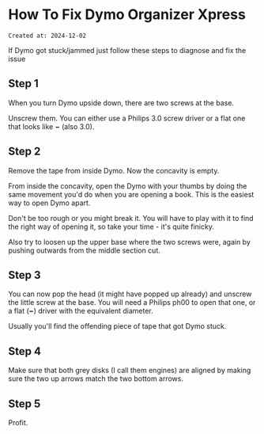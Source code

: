# How To Fix Dymo Organizer Xpress

```
Created at: 2024-12-02
```

If Dymo got stuck/jammed just follow these steps to diagnose and fix the issue

## Step 1

When you turn Dymo upside down, there are two screws at the base.

Unscrew them. You can either use a Philips 3.0 screw driver or a flat one that
looks like **−** (also 3.0).

## Step 2

Remove the tape from inside Dymo. Now the concavity is empty.

From inside the concavity, open the Dymo with your thumbs by doing the same
movement you'd do when you are opening a book. This is the easiest way to open
Dymo apart.

Don't be too rough or you might break it. You will have to play with it to find
the right way of opening it, so take your time - it's quite finicky.

Also try to loosen up the upper base where the two screws were, again by
pushing outwards from the middle section cut.

## Step 3

You can now pop the head (it might have popped up already) and unscrew the
little screw at the base. You will need a Philips ph00 to open that one, or
a flat (**−**) driver with the equivalent diameter.

Usually you'll find the offending piece of tape that got Dymo stuck.

## Step 4

Make sure that both grey disks (I call them engines) are aligned by making sure
the two up arrows match the two bottom arrows.

## Step 5

Profit.
